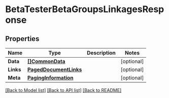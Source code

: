 # BetaTesterBetaGroupsLinkagesResponse

## Properties

Name | Type | Description | Notes
------------ | ------------- | ------------- | -------------
**Data** | [**[]CommonData**](CommonData.md) |  | [optional] 
**Links** | [**PagedDocumentLinks**](PagedDocumentLinks.md) |  | [optional] 
**Meta** | [**PagingInformation**](PagingInformation.md) |  | [optional] 

[[Back to Model list]](../README.md#documentation-for-models) [[Back to API list]](../README.md#documentation-for-api-endpoints) [[Back to README]](../README.md)


